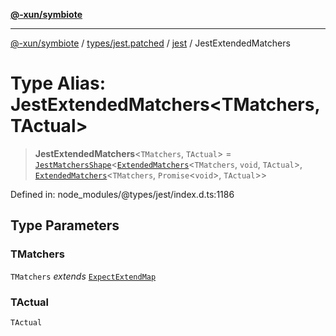 [**@-xun/symbiote**](../../../../../README.md)

***

[@-xun/symbiote](../../../../../README.md) / [types/jest.patched](../../../README.md) / [jest](../README.md) / JestExtendedMatchers

# Type Alias: JestExtendedMatchers\<TMatchers, TActual\>

> **JestExtendedMatchers**\<`TMatchers`, `TActual`\> = [`JestMatchersShape`](JestMatchersShape.md)\<[`ExtendedMatchers`](ExtendedMatchers.md)\<`TMatchers`, `void`, `TActual`\>, [`ExtendedMatchers`](ExtendedMatchers.md)\<`TMatchers`, `Promise`\<`void`\>, `TActual`\>\>

Defined in: node\_modules/@types/jest/index.d.ts:1186

## Type Parameters

### TMatchers

`TMatchers` *extends* [`ExpectExtendMap`](../interfaces/ExpectExtendMap.md)

### TActual

`TActual`
